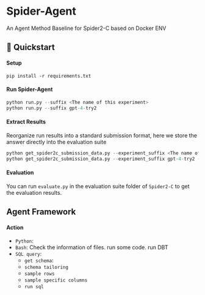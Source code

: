 # Spider-Agent

An Agent Method Baseline for Spider2-C based on Docker ENV


## 🚀 Quickstart

#### Setup
```
pip install -r requirements.txt
```

#### Run Spider-Agent
```python
python run.py --suffix <The name of this experiment>
python run.py --suffix gpt-4-try2
```

#### Extract Results

Reorganize run results into a standard submission format, here we store the answer directly into the evaluation suite

```python
python get_spider2c_submission_data.py --experiment_suffix <The name of this experiment> --results_folder_name <Standard Submission Folders>
python get_spider2c_submission_data.py --experiment_suffix gpt-4-try2 --results_folder_name ../Spider2-C/evaluation_suite/gpt-4-try1
```

#### Evaluation

You can run `evaluate.py` in the evaluation suite folder of `Spider2-C` to get the evaluation results.

## Agent Framework

#### Action

- `Python`: 
- `Bash`: Check the information of files. run some code. run DBT
- `SQL query`:
  - `get schema`: 
  - `schema tailoring`
  - `sample rows`
  - `sample specific columns`
  - `run sql`


